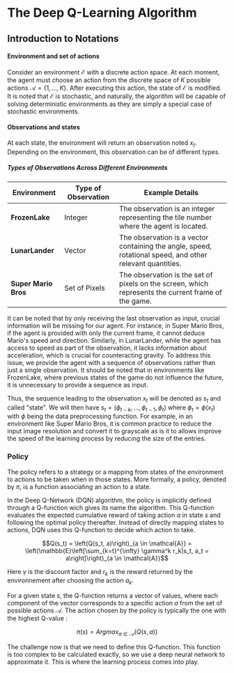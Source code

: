 # The Deep Q-Learning Algorithm

## Introduction to Notations

#### Environment and set of actions

Consider an environment $\mathcal{E}$ with a discrete action space. At each moment, the agent must choose an action from the discrete space of $K$ possible actions $\mathcal{A} = \lbrace 1, \dots, K \rbrace$. After executing this action, the state of $\mathcal{E}$ is modified. It is noted that $\mathcal{E}$ is stochastic, and naturally, the algorithm will be capable of solving deterministic environments as they are simply a special case of stochastic environments.

#### Observations and states

At each state, the environment will return an observation noted $x_t$. Depending on the environment, this observation can be of different types.

##### Types of Observations Across Different Environments

| Environment      | Type of Observation                                    | Example Details                                                                 |
|------------------|--------------------------------------------------------|---------------------------------------------------------------------------------|
| **FrozenLake**   | Integer                                                | The observation is an integer representing the tile number where the agent is located. |
| **LunarLander**  | Vector                                                 | The observation is a vector containing the angle, speed, rotational speed, and other relevant quantities. |
| **Super Mario Bros** | Set of Pixels                                          | The observation is the set of pixels on the screen, which represents the current frame of the game. |


It can be noted that by only receiving the last observation as input, crucial information will be missing for our agent. For instance, in Super Mario Bros, if the agent is provided with only the current frame, it cannot deduce Mario's speed and direction. Similarly, in LunarLander, while the agent has access to speed as part of the observation, it lacks information about acceleration, which is crucial for counteracting gravity. To address this issue, we provide the agent with a sequence of observations rather than just a single observation. It should be noted that in environments like FrozenLake, where previous states of the game do not influence the future, it is unnecessary to provide a sequence as input.

Thus, the sequence leading to the observation $x_t$ will be denoted as $s_t$ and called "state". We will then have $s_t = \left(\phi_{t-k}, \dots, \phi_{t-1}, \phi_t\right)$ where $\phi_t = \phi(x_t)$ with $\phi$ being the data preprocessing function. For example, in an environment like Super Mario Bros, it is common practice to reduce the input image resolution and convert it to grayscale as is it to allows improve the speed of the learning process by reducing the size of the entries.

### Policy

The policy refers to a strategy or a mapping from states of the environment to actions to be taken when in those states. More formally, a policy, denoted by $\pi$, is a function associating an action to a state.

In the Deep Q-Network (DQN) algorithm, the policy is implicitly defined through a Q-function wich gives its name the algorithm. This Q-function evaluates the expected cumulative reward of taking action $a$ in state $s$ and following the optimal policy thereafter. Instead of directly mapping states to actions, DQN uses this Q-function to decide which action to take.

$$Q(s_t) = \left(Q(s_t, a)\right)_{a \in \mathcal{A}} = \left(\mathbb{E}\left[\sum_{k=t}^{\infty} \gamma^k r_k|s_t, a_t = a\right]\right)_{a \in \mathcal{A}}$$ 

Here $\gamma$ is the discount factor and $r_k$ is the reward returned by the environnement after choosing the action $a_k$.

For a given state $s$, the Q-function returns a vector of values, where each component of the vector corresponds to a specific action $a$ from the set of possible actions $\mathcal{A}$. The action chosen by the policy is typically the one with the highest Q-value :

$$\pi(s) = Argmax_{a \in \mathcal{A}}\left(Q(s, a)\right)$$

The challenge now is that we need to define this Q-function. This function is too complex to be calculated exactly, so we use a deep neural network to approximate it. This is where the learning process comes into play.


